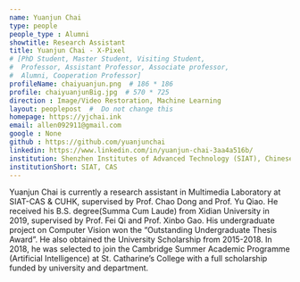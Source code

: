 ```yaml
---
name: Yuanjun Chai
type: people
people_type : Alumni
showtitle: Research Assistant
title: Yuanjun Chai - X-Pixel
# [PhD Student, Master Student, Visiting Student,
#  Professor, Assistant Professor, Associate professor,
#  Alumni, Cooperation Professor]
profileName: chaiyuanjun.png  # 186 * 186
profile: chaiyuanjunBig.jpg  # 570 * 725
direction : Image/Video Restoration, Machine Learning
layout: peoplepost  #  Do not change this
homepage: https://yjchai.ink
email: allen092911@gmail.com
google : None
github : https://github.com/yuanjunchai
linkedin: https://www.linkedin.com/in/yuanjun-chai-3aa4a516b/
institution: Shenzhen Institutes of Advanced Technology (SIAT), Chinese Academy of Sciences (CAS)
institutionShort: SIAT, CAS
---
```


Yuanjun Chai is currently a research assistant in Multimedia Laboratory at SIAT-CAS & CUHK, supervised by Prof. Chao Dong and Prof. Yu Qiao. He received his B.S. degree(Summa Cum Laude) from Xidian University in 2019, supervised by Prof. Fei Qi and Prof. Xinbo Gao. His undergraduate project on Computer Vision won the “Outstanding Undergraduate Thesis Award”. He also obtained the University Scholarship from 2015-2018. In 2018, he was selected to join the Cambridge Summer Academic Programme (Artificial Intelligence) at St. Catharine’s College with a full scholarship funded by university and department.
 

